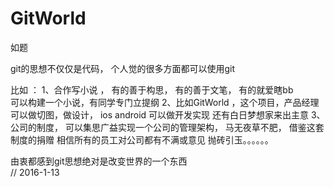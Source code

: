 # GitWorld

如题

git的思想不仅仅是代码， 个人觉的很多方面都可以使用git

比如 ：
    1、合作写小说 ， 有的善于构思， 有的善于文笔， 有的就爱瞎bb </br>
        可以构建一个小说，有同学专门立提纲
    2、比如GitWorld ，这个项目，产品经理可以做切图，做设计， ios android 可以做开发实现
        还有白日梦想家来出主意
    3、公司的制度， 可以集思广益实现一个公司的管理架构， 马无夜草不肥， 借鉴这套制度的捐赠
        相信所有的员工对公司都有不满或意见
    抛砖引玉。。。。。。
    
由衷都感到git思想绝对是改变世界的一个东西     
// 2016-1-13
